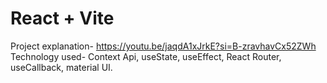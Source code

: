 # React + Vite

Project explanation- https://youtu.be/jaqdA1xJrkE?si=B-zravhavCx52ZWh
Technology used- Context Api, useState, useEffect, React Router, useCallback, material UI.
